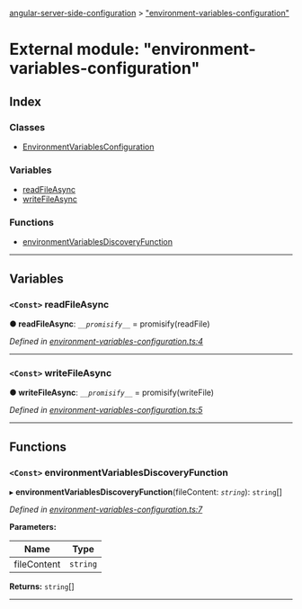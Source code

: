 [angular-server-side-configuration](../README.md) > ["environment-variables-configuration"](../modules/_environment_variables_configuration_.md)

# External module: "environment-variables-configuration"

## Index

### Classes

* [EnvironmentVariablesConfiguration](../classes/_environment_variables_configuration_.environmentvariablesconfiguration.md)

### Variables

* [readFileAsync](_environment_variables_configuration_.md#readfileasync)
* [writeFileAsync](_environment_variables_configuration_.md#writefileasync)

### Functions

* [environmentVariablesDiscoveryFunction](_environment_variables_configuration_.md#environmentvariablesdiscoveryfunction)

---

## Variables

<a id="readfileasync"></a>

### `<Const>` readFileAsync

**● readFileAsync**: *`__promisify__`* =  promisify(readFile)

*Defined in [environment-variables-configuration.ts:4](https://github.com/kyubisation/angular-server-side-configuration/blob/2bc156e/src/environment-variables-configuration.ts#L4)*

___
<a id="writefileasync"></a>

### `<Const>` writeFileAsync

**● writeFileAsync**: *`__promisify__`* =  promisify(writeFile)

*Defined in [environment-variables-configuration.ts:5](https://github.com/kyubisation/angular-server-side-configuration/blob/2bc156e/src/environment-variables-configuration.ts#L5)*

___

## Functions

<a id="environmentvariablesdiscoveryfunction"></a>

### `<Const>` environmentVariablesDiscoveryFunction

▸ **environmentVariablesDiscoveryFunction**(fileContent: *`string`*): `string`[]

*Defined in [environment-variables-configuration.ts:7](https://github.com/kyubisation/angular-server-side-configuration/blob/2bc156e/src/environment-variables-configuration.ts#L7)*

**Parameters:**

| Name | Type |
| ------ | ------ |
| fileContent | `string` |

**Returns:** `string`[]

___


